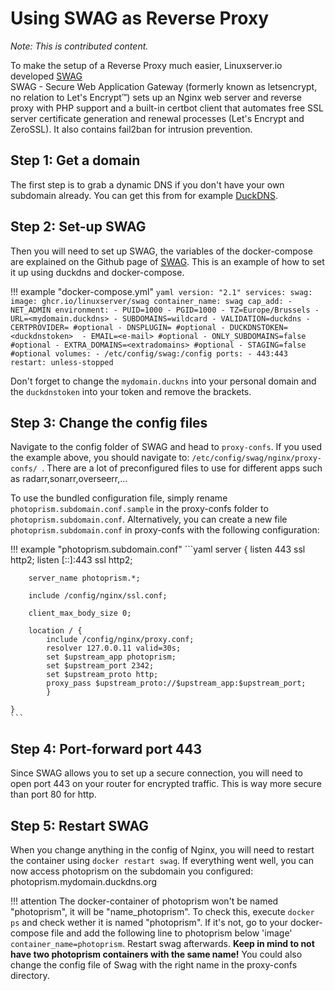# Using SWAG as Reverse Proxy

*Note: This is contributed content.*

To make the setup of a Reverse Proxy much easier, Linuxserver.io developed [SWAG](https://github.com/linuxserver/docker-swag)  
SWAG - Secure Web Application Gateway (formerly known as letsencrypt, no relation to Let's Encrypt™) sets up an Nginx web server and reverse proxy with PHP support and a built-in certbot client that automates free SSL server certificate generation and renewal processes (Let's Encrypt and ZeroSSL). It also contains fail2ban for intrusion prevention.

## Step 1: Get a domain

The first step is to grab a dynamic DNS if you don't have your own subdomain already. You can get this from for example [DuckDNS](https://www.duckdns.org).

## Step 2: Set-up SWAG

Then you will need to set up SWAG, the variables of the docker-compose are explained on the Github page of [SWAG](https://github.com/linuxserver/docker-swag).
This is an example of how to set it up using duckdns and docker-compose. 

!!! example "docker-compose.yml"
    ```yaml
	version: "2.1"
	services:
	 swag:
   	 image: ghcr.io/linuxserver/swag
   	 container_name: swag
    		cap_add:
     		- NET_ADMIN
   		environment:
      		- PUID=1000
      		- PGID=1000
      		- TZ=Europe/Brussels
      		- URL=<mydomain.duckdns>
      		- SUBDOMAINS=wildcard
      		- VALIDATION=duckdns
      		- CERTPROVIDER= #optional
      		- DNSPLUGIN= #optional
      		- DUCKDNSTOKEN=<duckdnstoken> 
      		- EMAIL=<e-mail> #optional
      		- ONLY_SUBDOMAINS=false #optional
      		- EXTRA_DOMAINS=<extradomains> #optional
      		- STAGING=false #optional
    		volumes:
      		- /etc/config/swag:/config
    		ports:
      		- 443:443
    		restart: unless-stopped
    ```

Don't forget to change the <code>mydomain.duckns</code> into your personal domain and the <code>duckdnstoken</code> into your token and remove the brackets.

## Step 3: Change the config files

Navigate to the config folder of SWAG and head to <code>proxy-confs</code>. If you used the example above, you should navigate to: <code>/etc/config/swag/nginx/proxy-confs/ </code>.
There are a lot of preconfigured files to use for different apps such as radarr,sonarr,overseerr,... 

To use the bundled configuration file, simply rename <code>photoprism.subdomain.conf.sample</code> in the proxy-confs folder to <code>photoprism.subdomain.conf</code>.
Alternatively, you can create a new file <code>photoprism.subdomain.conf</code> in proxy-confs with the following configuration:

!!! example "photoprism.subdomain.conf"
    ```yaml
	server {
    	listen 443 ssl http2;
    	listen [::]:443 ssl http2;

    	server_name photoprism.*;

    	include /config/nginx/ssl.conf;

    	client_max_body_size 0;

    	location / {
        	include /config/nginx/proxy.conf;
        	resolver 127.0.0.11 valid=30s;
        	set $upstream_app photoprism;
        	set $upstream_port 2342;
        	set $upstream_proto http;
        	proxy_pass $upstream_proto://$upstream_app:$upstream_port;
    		}

	}	
    ```

## Step 4: Port-forward port 443

Since SWAG allows you to set up a secure connection, you will need to open port 443 on your router for encrypted traffic. This is way more secure than port 80 for http.

## Step 5: Restart SWAG

When you change anything in the config of Nginx, you will need to restart the container using <code>docker restart swag</code>.
If everything went well, you can now access photoprism on the subdomain you configured: photoprism.mydomain.duckdns.org

!!! attention
    The docker-container of photoprism won't be named "photoprism", it will be "name_photoprism".
    To check this, execute <code>docker ps</code> and check wether it is named "photoprism".
    If it's not, go to your docker-compose file and add the following line to photoprism below 'image' <code>container_name=photoprism</code>. Restart swag afterwards.
    <b>Keep in mind to not have two photoprism containers with the same name!</b> 
    You could also change the config file of Swag with the right name in the proxy-confs directory.



